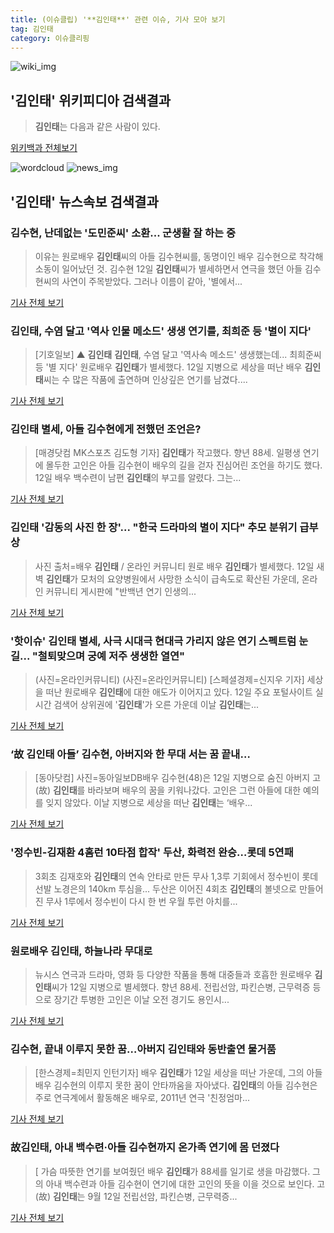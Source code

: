 ```yaml
---
title: (이슈클립) '**김인태**' 관련 이슈, 기사 모아 보기
tag: 김인태
category: 이슈클리핑
---
```

![wiki_img](https://user-images.githubusercontent.com/42597476/44503234-41136a80-a6d0-11e8-9071-6fc6418eafe4.png)
## **'**김인태**'** 위키피디아 검색결과
>**김인태**는 다음과 같은 사람이 있다.

<a href="https://ko.wikipedia.org/wiki/김인태" target="_blank">위키백과 전체보기</a>

![wordcloud](https://s3.ap-northeast-2.amazonaws.com/lyrics101-wordcloud/2018-09-12-1536757441.png)
![news_img](https://user-images.githubusercontent.com/42597476/44507050-1206f400-a6e4-11e8-8d98-7ffbfebb353f.png)
## **'**김인태**'** 뉴스속보 검색결과
### 김수현, 난데없는 '도민준씨' 소환... 군생활 잘 하는 중

>이유는 원로배우 **김인태**씨의 아들 김수현씨를, 동명이인 배우 김수현으로 착각해 소동이 일어났던 것. 김수현 12일 **김인태**씨가 별세하면서 연극을 했던 아들 김수현씨의 사연이 주목받았다. 그러나 이름이 같아, '별에서...

<a href="http://www.ccdn.co.kr/news/articleView.html?idxno=540337" target="_blank">기사 전체 보기</a>

### **김인태**, 수염 달고 '역사 인물 메소드' 생생 연기를, 최희준 등 '별이 지다'

>[기호일보] ▲ **김인태** **김인태**, 수염 달고 '역사속 메소드' 생생했는데... 최희준씨 등 '별 지다' 원로배우 **김인태**가 별세했다. 12일 지병으로 세상을 떠난 배우 **김인태**씨는 수 많은 작품에 출연하며 인상깊은 연기를 남겼다....

<a href="http://www.kihoilbo.co.kr/?mod=news&act=articleView&idxno=768627" target="_blank">기사 전체 보기</a>

### **김인태** 별세, 아들 김수현에게 전했던 조언은?

>[매경닷컴 MK스포츠 김도형 기자] **김인태**가 작고했다. 향년 88세. 일평생 연기에 몰두한 고인은 아들 김수현이 배우의 길을 걷자 진심어린 조언을 하기도 했다. 12일 배우 백수련이 남편 **김인태**의 부고를 알렸다. 그는...

<a href="http://sports.mk.co.kr/view.php?year=2018&no=576502" target="_blank">기사 전체 보기</a>

### **김인태** '감동의 사진 한 장'... "한국 드라마의 별이 지다" 추모 분위기 급부상

>사진 출처=배우 **김인태** / 온라인 커뮤니티 원로 배우 **김인태**가 별세했다. 12일 새벽 **김인태**가 모처의 요양병원에서 사망한 소식이 급속도로 확산된 가운데, 온라인 커뮤니티 게시판에 "반백년 연기 인생의...

<a href="http://www.siminilbo.co.kr/news/articleView.html?idxno=579514" target="_blank">기사 전체 보기</a>

### '핫이슈' **김인태** 별세, 사극 시대극 현대극 가리지 않은 연기 스펙트럼 눈길... "철퇴맞으며 궁예 저주 생생한 열연"

>(사진=온라인커뮤니티) (사진=온라인커뮤니티) [스페셜경제=신지우 기자] 세상을 떠난 원로배우 **김인태**에 대한 애도가 이어지고 있다. 12일 주요 포털사이트 실시간 검색어 상위권에 '**김인태**'가 오른 가운데 이날 **김인태**는...

<a href="http://www.speconomy.com/news/articleView.html?idxno=122439" target="_blank">기사 전체 보기</a>

### ‘故 **김인태** 아들’ 김수현, 아버지와 한 무대 서는 꿈 끝내…

>[동아닷컴] 사진=동아일보DB배우 김수현(48)은 12일 지병으로 숨진 아버지 고(故) **김인태**를 바라보며 배우의 꿈을 키워나갔다. 고인은 그런 아들에 대한 예의를 잊지 않았다. 이날 지병으로 세상을 떠난 **김인태**는 ‘배우...

<a href="http://news.donga.com/3/all/20180912/91974008/2" target="_blank">기사 전체 보기</a>

### '정수빈-김재환 4홈런 10타점 합작' 두산, 화력전 완승…롯데 5연패 

>3회초 김재호와 **김인태**의 연속 안타로 만든 무사 1,3루 기회에서 정수빈이 롯데 선발 노경은의 140km 투심을... 두산은 이어진 4회초 **김인태**의 볼넷으로 만들어진 무사 1루에서 정수빈이 다시 한 번 우월 투런 아치를...

<a href="http://www.osen.co.kr/article/G1110988090" target="_blank">기사 전체 보기</a>

### 원로배우 **김인태**, 하늘나라 무대로

>뉴시스 연극과 드라마, 영화 등 다양한 작품을 통해 대중들과 호흡한 원로배우 **김인태**씨가 12일 지병으로 별세했다. 향년 88세. 전립선암, 파킨슨병, 근무력증 등으로 장기간 투병한 고인은 이날 오전 경기도 용인시...

<a href="http://news.kmib.co.kr/article/view.asp?arcid=0924007378&code=11110000&cp=nv" target="_blank">기사 전체 보기</a>

### 김수현, 끝내 이루지 못한 꿈…아버지 **김인태**와 동반출연 물거품

>[한스경제=최민지 인턴기자] 배우 **김인태**가 12일 세상을 떠난 가운데, 그의 아들 배우 김수현의 이루지 못한 꿈이 안타까움을 자아냈다. **김인태**의 아들 김수현은 주로 연극계에서 활동해온 배우로, 2011년 연극 '친정엄마...

<a href="http://www.sporbiz.co.kr/news/articleView.html?idxno=271933" target="_blank">기사 전체 보기</a>

### 故**김인태**, 아내 백수련·아들 김수현까지 온가족 연기에 몸 던졌다

>[ 가슴 따뜻한 연기를 보여줬던 배우 **김인태**가 88세를 일기로 생을 마감했다. 그의 아내 백수련과 아들 김수현이 연기에 대한 고인의 뜻을 이을 것으로 보인다. 고(故) **김인태**는 9월 12일 전립선암, 파킨슨병, 근무력증...

<a href="http://www.newsen.com/news_view.php?uid=201809122023276710" target="_blank">기사 전체 보기</a>


